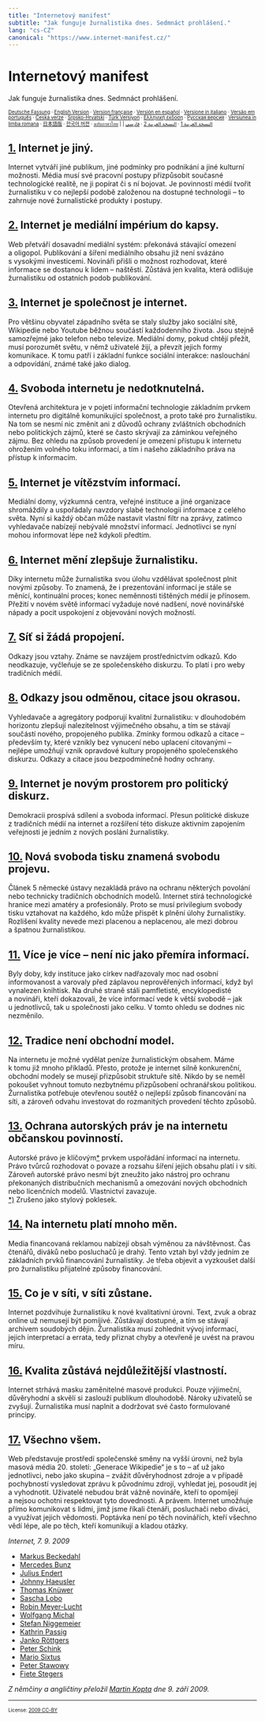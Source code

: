 ```yaml
---
title: "Internetový manifest"
subtitle: "Jak funguje žurnalistika dnes. Sedmnáct prohlášení."
lang: "cs-CZ"
canonical: "https://www.internet-manifest.cz/"
---
```


# Internetový manifest

Jak funguje žurnalistika dnes. Sedmnáct prohlášení.

<small><small>[Deutsche Fassung] · [English Version] · [Version française] · [Versión en español] · [Versione in italiano] · [Versão em português] · [Česká verze] · [Srpsko-Hrvatski] · [Türk Versiyon] · [Ελληνική έκδοση] · [Русская версия] · [Versiunea in limba romana] · [日本語版] · [한국어 버젼] · [ฉบับภาษาไทย] | | [النسخة العربية 1] · [النسخة العربية 2] · [فارسی]</small></small>

<a name="art-1" id="art-1"></a>
## [1.] Internet je jiný.

Internet vytváří jiné publikum, jiné podmínky pro podnikání a jiné kulturní možnosti. Média musí své pracovní postupy přizpůsobit současné technologické realitě, ne ji popírat či s ní bojovat. Je povinností médií tvořit žurnalistiku v co nejlepší podobě založenou na dostupné technologii – to zahrnuje nové žurnalistické produkty i postupy.

<a name="art-2" id="art-2"></a>
## [2.] Internet je mediální impérium do kapsy.

Web přetváří dosavadní mediální systém: překonává stávající omezení a oligopol. Publikování a šíření mediálního obsahu již není svázáno s vysokými investicemi. Novináři přišli o možnost rozhodovat, které informace se dostanou k lidem – naštěstí. Zůstává jen kvalita, která odlišuje žurnalistiku od ostatních podob publikování.

<a name="art-3" id="art-3"></a>
## [3.] Internet je společnost je internet.

Pro většinu obyvatel západního světa se staly služby jako sociální sítě, Wikipedie nebo Youtube běžnou součástí každodenního života. Jsou stejně samozřejmé jako telefon nebo televize. Mediální domy, pokud chtějí přežít, musí porozumět světu, v němž uživatelé žijí, a převzít jejich formy komunikace. K tomu patří i základní funkce sociální interakce: naslouchání a odpovídání, známé také jako dialog.

<a name="art-4" id="art-4"></a>
## [4.] Svoboda internetu je nedotknutelná.

Otevřená architektura je v pojetí informační technologie základním prvkem internetu pro digitálně komunikující společnost, a proto také pro žurnalistiku. Na tom se nesmí nic změnit ani z důvodů ochrany zvláštních obchodních nebo politických zájmů, které se často skrývají za záminkou veřejného zájmu. Bez ohledu na způsob provedení je omezení přístupu k internetu ohrožením volného toku informací, a tím i našeho základního práva na přístup k informacím.

<a name="art-5" id="art-5"></a>
## [5.] Internet je vítězstvím informací.

Mediální domy, výzkumná centra, veřejné instituce a jiné organizace shromáždily a uspořádaly navzdory slabé technologii informace z celého světa. Nyní si každý občan může nastavit vlastní filtr na zprávy, zatímco vyhledavače nabízejí nebývalé množství informací. Jednotlivci se nyní mohou informovat lépe než kdykoli předtím.

<a name="art-6" id="art-6"></a>
## [6.] Internet mění zlepšuje žurnalistiku.

Díky internetu může žurnalistika svou úlohu vzdělávat společnost plnit novými způsoby. To znamená, že i prezentování informací je stále se měnící, kontinuální proces; konec neměnnosti tištěných médií je přínosem. Přežití v novém světě informací vyžaduje nové nadšení, nové novinářské nápady a pocit uspokojení z objevování nových možností.

<a name="art-7" id="art-7"></a>
## [7.] Síť si žádá propojení.

Odkazy jsou vztahy. Známe se navzájem prostřednictvím odkazů. Kdo neodkazuje, vyčleňuje se ze společenského diskurzu. To platí i pro weby tradičních médií.

<a name="art-8" id="art-8"></a>
## [8.] Odkazy jsou odměnou, citace jsou okrasou.

Vyhledavače a agregátory podporují kvalitní žurnalistiku: v dlouhodobém horizontu zlepšují nalezitelnost výjimečného obsahu, a tím se stávají součástí nového, propojeného publika. Zmínky formou odkazů a citace – především ty, které vznikly bez vynucení nebo uplacení citovanými – nejlépe umožňují vznik opravdové kultury propojeného společenského diskurzu. Odkazy a citace jsou bezpodmínečně hodny ochrany.

<a name="art-9" id="art-9"></a>
## [9.] Internet je novým prostorem pro politický diskurz.

Demokracii prospívá sdílení a svoboda informací. Přesun politické diskuze z tradičních médií na internet a rozšíření této diskuze aktivním zapojením veřejnosti je jedním z nových poslání žurnalistiky.

<a name="art-10" id="art-10"></a>
## [10.] Nová svoboda tisku znamená svobodu projevu.

Článek 5 německé ústavy nezakládá právo na ochranu některých povolání nebo technicky tradičních obchodních modelů. Internet stírá technologické hranice mezi amatéry a profesionály. Proto se musí privilegium svobody tisku vztahovat na každého, kdo může přispět k plnění úlohy žurnalistiky. Rozlišení kvality nevede mezi placenou a neplacenou, ale mezi dobrou a špatnou žurnalistikou.

<a name="art-11" id="art-11"></a>
## [11.] Více je více – není nic jako přemíra informací.

Byly doby, kdy instituce jako církev nadřazovaly moc nad osobní informovanost a varovaly před záplavou neprověřených informací, když byl vynalezen knihtisk. Na druhé straně stáli pamfletisté, encyklopedisté a novináři, kteří dokazovali, že více informací vede k větší svobodě – jak u jednotlivců, tak u společnosti jako celku. V tomto ohledu se dodnes nic nezměnilo.

<a name="art-12" id="art-12"></a>
## [12.] Tradice není obchodní model.

Na internetu je možné vydělat peníze žurnalistickým obsahem. Máme k tomu již mnoho příkladů. Přesto, protože je internet silně konkurenční, obchodní modely se musejí přizpůsobit struktuře sítě. Nikdo by se neměl pokoušet vyhnout tomuto nezbytnému přizpůsobení ochranářskou politikou. Žurnalistika potřebuje otevřenou soutěž o nejlepší způsob financování na síti, a zároveň odvahu investovat do rozmanitých provedení těchto způsobů.

<a name="art-13" id="art-13"></a>
## [13.] Ochrana autorských práv je na internetu občanskou povinností.

Autorské právo je klíčovým[\*] prvkem uspořádání informací na internetu. Právo tvůrců rozhodovat o povaze a rozsahu šíření jejich obsahu platí i v síti. Zároveň autorské právo nesmí být zneužito jako nástroj pro ochranu překonaných distribučních mechanismů a omezování nových obchodních nebo licenčních modelů. Vlastnictví zavazuje.  
[\*)] Zrušeno jako stylový poklesek.

<a name="art-14" id="art-14"></a>
## [14.] Na internetu platí mnoho měn.

Media financovaná reklamou nabízejí obsah výměnou za návštěvnost. Čas čtenářů, diváků nebo posluchačů je drahý. Tento vztah byl vždy jedním ze základních prvků financování žurnalistiky. Je třeba objevit a vyzkoušet další pro žurnalistiku přijatelné způsoby financování.

<a name="art-15" id="art-15"></a>
## [15.] Co je v síti, v síti zůstane.

Internet pozdvihuje žurnalistiku k nové kvalitativní úrovni. Text, zvuk a obraz online už nemusejí být pomíjivé. Zůstávají dostupné, a tím se stávají archivem soudobých dějin. Žurnalistika musí zohlednit vývoj informací, jejich interpretací a errata, tedy přiznat chyby a otevřeně je uvést na pravou míru.

<a name="art-16" id="art-16"></a>
## [16.] Kvalita zůstává nejdůležitější vlastností.

Internet strhává masku zaměnitelné masové produkci. Pouze výjimeční, důvěryhodní a skvělí si zaslouží publikum dlouhodobě. Nároky uživatelů se zvyšují. Žurnalistika musí naplnit a dodržovat své často formulované principy.

<a name="art-17" id="art-17"></a>
## [17.] Všechno všem.

Web představuje prostředí společenské směny na vyšší úrovni, než byla masová média 20. století: „Generace Wikipedie“ je s to – ať už jako jednotlivci, nebo jako skupina – zvážit důvěryhodnost zdroje a v případě pochybností vysledovat zprávu k původnímu zdroji, vyhledat jej, posoudit jej a vyhodnotit. Uživatelé nebudou brát vážně novináře, kteří to opomíjejí a nejsou ochotni respektovat tyto dovednosti. A právem. Internet umožňuje přímo komunikovat s lidmi, jimž jsme říkali čtenáři, posluchači nebo diváci, a využívat jejich vědomosti. Poptávka není po těch novinářích, kteří všechno vědí lépe, ale po těch, kteří komunikují a kladou otázky.

*Internet, 7. 9. 2009*

* [Markus Beckedahl]
* [Mercedes Bunz]
* [Julius Endert]
* [Johnny Haeusler]
* [Thomas Knüwer]
* [Sascha Lobo]
* [Robin Meyer-Lucht]
* [Wolfgang Michal]
* [Stefan Niggemeier]
* [Kathrin Passig]
* [Janko Röttgers]
* [Peter Schink]
* [Mario Sixtus]
* [Peter Stawowy]
* [Fiete Stegers]

*Z němčiny a angličtiny přeložil [Martin Kopta] dne 9. září 2009.*

***

<small><small>License: [2009 CC-BY](https://creativecommons.org/licenses/by/3.0/)</small></small>

[Deutsche Fassung]: http://www.internet-manifest.de
[English Version]: http://www.internet-manifesto.org
[Version française]: http://owni.fr/2009/09/09/un-manifeste-internet-traduction/
[Versión en español]: http://uberblogged.com/periodismo/como-funciona-el-periodismo-hoy-manifiesto/
[Versione in italiano]: http://mediablog.corriere.it/2009/09/il_giornalismo_ai_tempi_di_int.html
[Versão em português]: http://manifesto-internet.org/
[Česká verze]: http://www.internet-manifest.cz/
[Srpsko-Hrvatski]: http://www.blogowski.eu/2009/09/15/internet-manifest/
[Türk Versiyon]: http://blog.akgul.web.tr/?p=30
[Ελληνική έκδοση]: http://www.news247.gr/a/5%21101128
[Русская версия]: http://journalism.com.ua/archives/359
[Versiunea in limba romana]: http://economie.hotnews.ro/stiri-media_publicitate-6119844-moartea-ziaristului-atotstiutor-aparut-manifestul-internetului-17-puncte.htm
[日本語版]: http://peer2peer.blog79.fc2.com/blog-entry-1552.html
[한국어 버젼]: http://capcold.net/blog/4629
[ฉบับภาษาไทย]: http://www.fringer.org/?p=446
[النسخة العربية 1]: http://www.al-khabar.info/%D8%A8%D9%80%D9%8A%D8%A7%D9%86-%D8%A7%D9%84%D8%A3%D9%86%D9%80%D8%AA%D9%80%D8%B1%D9%86%D9%80%D8%AA-%D9%83%D9%80%D9%8A%D9%81-%D8%AA%D9%80%D8%B4%D9%80%D8%AA%D9%80%D8%BA%D9%84-%D8%A7%D9%84%D8%B5%D9%91%D8%AD%D8%A7%D9%81%D8%A9-%D8%A7%D9%84%D9%8A%D9%88%D9%85-%D8%B3%D8%A8%D8%B9%D8%A9-%D8%B9%D8%B4%D8%B1-%D8%A5%D8%AB%D9%80%D8%A8%D8%A7%D8%AA%D8%A7_a7842.html
[النسخة العربية 2]: http://owni.fr/2009/09/12/%D8%A8%D9%80%D9%8A%D8%A7%D9%86-%D8%A7%D9%84%D8%A3%D9%86%D9%80%D8%AA%D9%80%D8%B1%D9%86%D9%80%D9%8A%D8%AA-un-manifeste-internet/
[فارسی]: http://muvi.ir/?page_id=121
[1.]: #art-1
[2.]: #art-2
[3.]: #art-3
[4.]: #art-4
[5.]: #art-5
[6.]: #art-6
[7.]: #art-7
[8.]: #art-8
[9.]: #art-9
[10.]: #art-10
[11.]: #art-11
[12.]: #art-12
[13.]: #art-13
[\*]: #stilbluete
[\*)]: #ausstilbluete
[14.]: #art-14
[15.]: #art-15
[16.]: #art-16
[17.]: #art-17
[Markus Beckedahl]: http://www.netzpolitik.org/ "Markus Beckedahl "
[Mercedes Bunz]: http://www.mercedes-bunz.de/ "Mercedes Bunz"
[Julius Endert]: http://www.blinkenlichten.com/ "Julius Endert"
[Johnny Haeusler]: http://www.spreeblick.com/ "Johnny Haeusler"
[Thomas Knüwer]: http://blog.handelsblatt.com/indiskretion/ "Thomas Knüwer"
[Sascha Lobo]: http://www.saschalobo.com/ "Sascha Lobo"
[Robin Meyer-Lucht]: http://www.carta.info/ "Robin Meyer-Lucht"
[Wolfgang Michal]: http://www.autoren-reporter.de/index.php?option=com_content&task=view&id=23&Itemid=66 "Wolfgang Michal"
[Stefan Niggemeier]: http://www.stefan-niggemeier.de/ "Stefan Niggemeier"
[Kathrin Passig]: http://de.wikipedia.org/wiki/Kathrin_Passig "Kathrin Passig"
[Janko Röttgers]: http://www.lowpass.cc/ "Janko Röttgers"
[Peter Schink]: http://www.peter-schink.de/ "Peter Schink"
[Mario Sixtus]: http://www.elektrischer-reporter.de/ "Mario Sixtus"
[Peter Stawowy]: http://www.xing.com/profile/Peter_Stawowy "Peter Stawowy"
[Fiete Stegers]: http://www.netzjournalismus.de/ "Fiete Stegers"
[Martin Kopta]: http://martinkopta.cz/ "Martin Kopta"

<style>
	.markdown-body { font-family: Georgia, "Times New Roman", Times, serif; }
	.markdown-body h2 a[href] { font-style: italic; }
	.markdown-body hr { height: 1px; }
</style>
